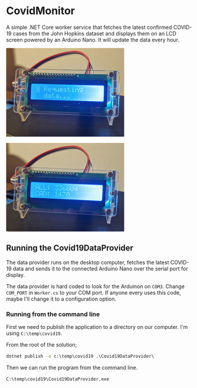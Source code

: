 # CovidMonitor

A simple .NET Core worker service that fetches the latest confirmed COVID-19 cases from the John Hopkins dataset and displays them on an LCD screen powered by an Arduino Nano. It will update the data every hour.

![Requesting data](images/requesting.jpg)

![Displaying data](images/displaying.jpg)

## Running the Covid19DataProvider

The data provider runs on the desktop computer, fetches the latest COVID-19 data and sends it to the connected Arduino Nano over the serial port for display.

The data provider is hard coded to look for the Arduinon on `COM3`. Change `COM_PORT` in `Worker.cs` to your COM port. If anyone every uses this code, maybe I'll change it to a configuration option.

### Running from the command line


First we need to publish the application to a directory on our computer. I'm using `C:\temp\covid19`.

From the root of the solution;

```bat
dotnet publish -o c:\temp\covid19 .\Covid19DataProvider\
```

Then we can run the program from the command line.


```bat
C:\temp\covid19\Covid19DataProvider.exe
```